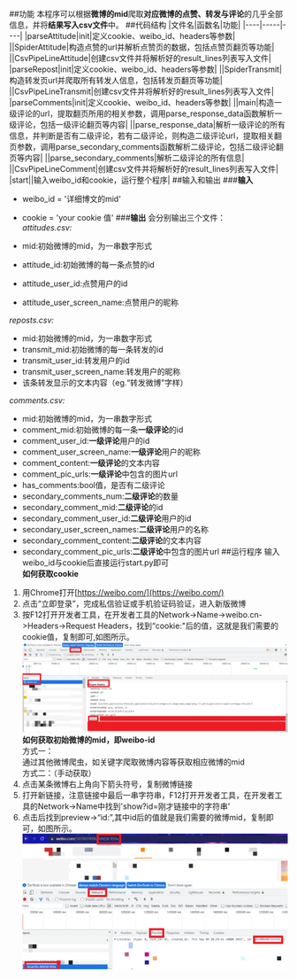 ##功能
本程序可以根据**微博的mid**爬取**对应微博的点赞、转发与评论**的几乎全部信息，并将**结果写入csv文件**中。
##代码结构
|文件名|函数名|功能|
|----|-----|----|
|parseAttitude|init|定义cookie、weibo_id、headers等参数|
||SpiderAttitude|构造点赞的url并解析点赞页的数据，包括点赞页翻页等功能|
||CsvPipeLineAttitude|创建csv文件并将解析好的result_lines列表写入文件|
|parseRepost|init|定义cookie、weibo_id、headers等参数|
||SpiderTransmit|构造转发页url并爬取所有转发人信息，包括转发页翻页等功能|
||CsvPipeLineTransmit|创建csv文件并将解析好的result_lines列表写入文件|
|parseComments|init|定义cookie、weibo_id、headers等参数|
||main|构造一级评论的url，提取翻页所用的相关参数，调用parse_response_data函数解析一级评论，包括一级评论翻页等内容|
||parse_response_data|解析一级评论的所有信息，并判断是否有二级评论，若有二级评论，则构造二级评论url，提取相关翻页参数，调用parse_secondary_comments函数解析二级评论，包括二级评论翻页等内容|
||parse_secondary_comments|解析二级评论的所有信息|
||CsvPipeLineComment|创建csv文件并将解析好的result_lines列表写入文件|
|start||输入weibo_id和cookie，运行整个程序|
##输入和输出
###**输入**
- weibo_id = '详细博文的mid'<br>
- cookie = 'your cookie 值'
###**输出**
会分别输出三个文件：<br>
*attitudes.csv:*<br>

- mid:初始微博的mid，为一串数字形式
- attitude_id:初始微博的每一条点赞的id
- attitude_user_id:点赞用户的id
- attitude_user_screen_name:点赞用户的昵称

*reposts.csv:*<br>

- mid:初始微博的mid，为一串数字形式
- transmit_mid:初始微博的每一条转发的id
- transmit_user_id:转发用户的id
- transmit_user_screen_name:转发用户的昵称
- 该条转发显示的文本内容（eg.“转发微博”字样）

*comments.csv:*<br> 

- mid:初始微博的mid，为一串数字形式
- comment_mid:初始微博的每一条**一级评论**的id 
- comment_user_id:**一级评论**用户的id
- comment_user_screen_name:**一级评论**用户的昵称
- comment_content:**一级评论**的文本内容
- comment_pic_urls:**一级评论**中包含的图片url
- has_comments:bool值，是否有二级评论
- secondary_comments_num:**二级评论**的数量
- secondary_comment_mid:**二级评论**的id
- secondary_comment_user_id:**二级评论**用户的id
- secondary_user_screen_names:**二级评论**用户的名称
- secondary_comment_content:**二级评论**的文本内容
- secondary_comment_pic_urls:**二级评论**中包含的图片url
##运行程序
输入weibo_id与cookie后直接运行start.py即可<br>
**如何获取cookie**<br>
1. 用Chrome打开[https://weibo.com/](https://weibo.com/)<br>
2. 点击“立即登录”，完成私信验证或手机验证码验证，进入新版微博
3. 按F12打开开发者工具，在开发者工具的Network->Name->weibo.cn->Headers->Request Headers，找到“cookie:"后的值，这就是我们需要的cookie值，复制即可,如图所示。<br>
![](/pics/pic1.png)
**如何获取初始微博的mid，即weibo-id**<br>
方式一：<br>
通过其他微博爬虫，如关键字爬取微博内容等获取相应微博的mid<br>
方式二：（手动获取）<br>
1. 点击某条微博右上角向下箭头符号，复制微博链接
2. 打开新链接，注意链接中最后一串字符串，F12打开开发者工具，在开发者工具的Network->Name中找到'show?id=刚才链接中的字符串'
3. 点击后找到preview->“id:”,其中id后的值就是我们需要的微博mid，复制即可，如图所示。<br>
![](/pics/pic2.png)